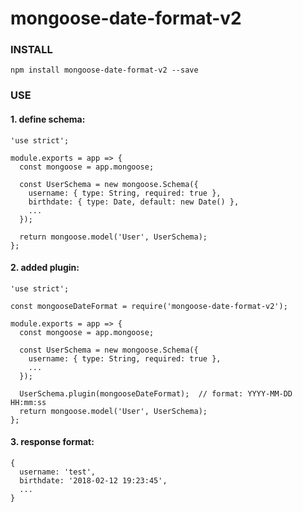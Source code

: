# mongoose-date-format-v2

### INSTALL
```
npm install mongoose-date-format-v2 --save
```

### USE

#### 1. define schema:
```
'use strict';

module.exports = app => {
  const mongoose = app.mongoose;

  const UserSchema = new mongoose.Schema({
    username: { type: String, required: true },
    birthdate: { type: Date, default: new Date() },
    ...
  });

  return mongoose.model('User', UserSchema);
};

```
#### 2. added plugin:
```
'use strict';

const mongooseDateFormat = require('mongoose-date-format-v2');

module.exports = app => {
  const mongoose = app.mongoose;

  const UserSchema = new mongoose.Schema({
    username: { type: String, required: true },
    ...
  });
  
  UserSchema.plugin(mongooseDateFormat);  // format: YYYY-MM-DD HH:mm:ss
  return mongoose.model('User', UserSchema);
};
```

#### 3. response format:
```
{
  username: 'test',
  birthdate: '2018-02-12 19:23:45',
  ...
}
```
